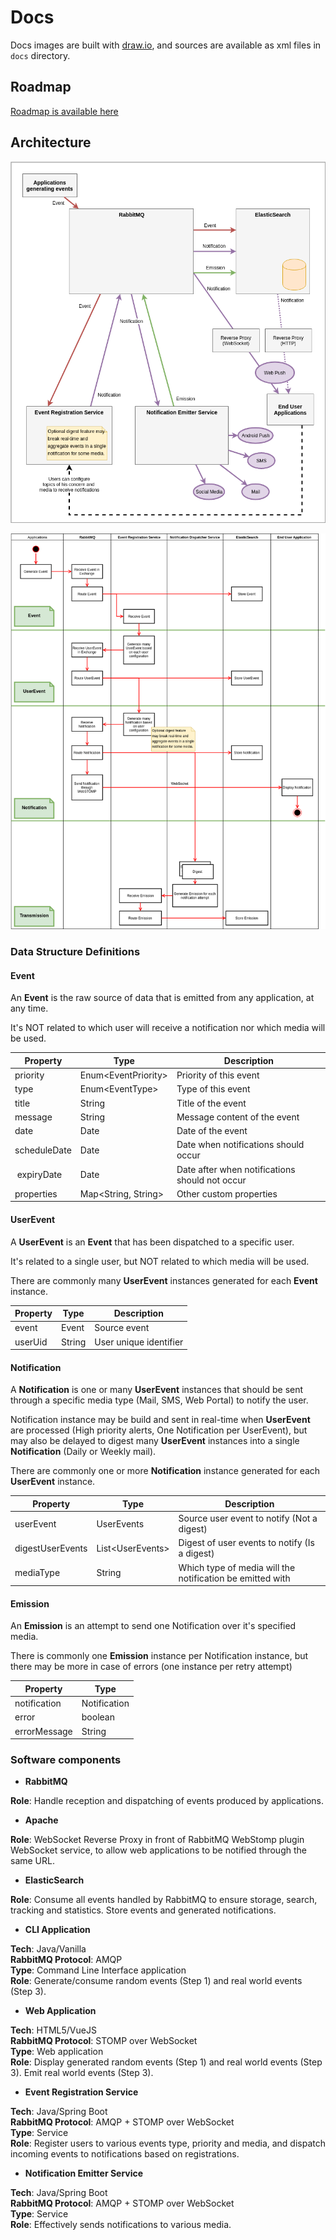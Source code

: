 Docs
====

Docs images are built with [draw.io](https://www.draw.io/), and sources are available as xml files in `docs` directory.

Roadmap
-------

[Roadmap is available here](https://github.com/GIP-RECIA/Notification-POC/blob/master/docs/ROADMAP.md)


Architecture
------------
![Event-UserEvent-Notification.png](./Event-UserEvent-Notification.png)

![Sequence_Diagram.png](./Sequence_Diagram.png)


### Data Structure Definitions

#### Event

An **Event** is the raw source of data that is emitted from any application, at any time.

It's NOT related to which user will receive a notification nor which media will be used.

| Property  | Type | Description |
| ------------- | ------------- | --- |
| priority | Enum\<EventPriority\> | Priority of this event |
| type | Enum\<EventType\> | Type of this event |
| title | String | Title of the event |
| message | String | Message content of the event |
| date | Date | Date of the event |
| scheduleDate | Date | Date when notifications should occur |
| expiryDate | Date | Date after when notifications should not occur |
| properties | Map\<String, String\> | Other custom properties

#### UserEvent

A **UserEvent** is an **Event** that has been dispatched to a specific user.

It's related to a single user, but NOT related to which media will be used.

There are commonly many **UserEvent** instances generated for each **Event** instance.


| Property  | Type | Description |
| ------------- | ------------- | ------------- |
| event  | Event | Source event
| userUid  | String | User unique identifier

#### Notification

A **Notification** is one or many **UserEvent** instances that should be sent through a specific media type 
(Mail, SMS, Web Portal) to notify the user.

Notification instance may be build and sent in real-time when **UserEvent** are processed (High priority alerts, One 
Notification per UserEvent), but may also be delayed to digest many **UserEvent** instances into a single **Notification** 
(Daily or Weekly mail).

There are commonly one or more **Notification** instance generated for each **UserEvent** instance.

| Property  | Type | Description |
| ------------- | ------------- | ------------- |
| userEvent  | UserEvents | Source user event to notify (Not a digest)
| digestUserEvents  | List\<UserEvents\>  | Digest of user events to notify (Is a digest) |
| mediaType  | String | Which type of media will the notification be emitted with |

#### Emission

An **Emission** is an attempt to send one Notification over it's specified media.

There is commonly one **Emission** instance per Notification instance, but there may be more in case of errors (one instance
per retry attempt)

| Property  | Type |
| ------------- | ------------- |
| notification  | Notification  |
| error  | boolean |
| errorMessage | String |

### Software components

* **RabbitMQ**

**Role**: Handle reception and dispatching of events produced by applications.

* **Apache**

**Role**: WebSocket Reverse Proxy in front of RabbitMQ WebStomp plugin WebSocket service, to allow web applications 
to be notified through the same URL.

* **ElasticSearch**

**Role**: Consume all events handled by RabbitMQ to ensure storage, search, tracking and statistics. Store events and 
generated notifications.

* **CLI Application**

**Tech**: Java/Vanilla  
**RabbitMQ Protocol**: AMQP  
**Type**: Command Line Interface application  
**Role**: Generate/consume random events (Step 1) and real world events (Step 3).

- **Web Application**

**Tech**: HTML5/VueJS  
**RabbitMQ Protocol**: STOMP over WebSocket  
**Type**: Web application  
**Role**: Display generated random events (Step 1) and real world events (Step 3). Emit real world events (Step 3).

- **Event Registration Service**

**Tech**: Java/Spring Boot  
**RabbitMQ Protocol**: AMQP + STOMP over WebSocket  
**Type**: Service  
**Role**: Register users to various events type, priority and media, and dispatch incoming events to notifications based
on registrations.

- **Notification Emitter Service**

**Tech**: Java/Spring Boot  
**RabbitMQ Protocol**: AMQP + STOMP over WebSocket  
**Type**: Service  
**Role**: Effectively sends notifications to various media.